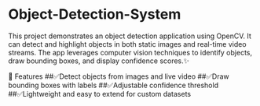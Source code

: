 # Object-Detection-System
This project demonstrates an object detection application using OpenCV. It can detect and highlight objects in both static images and real-time video streams. The app leverages computer vision techniques to identify objects, draw bounding boxes, and display confidence scores.✨

🚀 Features
##✅Detect objects from images and live video
##✅Draw bounding boxes with labels
##✅Adjustable confidence threshold
##✅Lightweight and easy to extend for custom datasets
